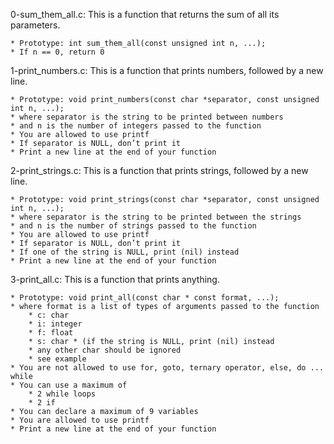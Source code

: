 0-sum_them_all.c: This is a function that returns the sum of all its parameters.

	* Prototype: int sum_them_all(const unsigned int n, ...);
	* If n == 0, return 0

1-print_numbers.c: This is a function that prints numbers, followed by a new line.

	* Prototype: void print_numbers(const char *separator, const unsigned int n, ...);
	* where separator is the string to be printed between numbers
	* and n is the number of integers passed to the function
	* You are allowed to use printf
	* If separator is NULL, don’t print it
	* Print a new line at the end of your function

2-print_strings.c: This is a function that prints strings, followed by a new line.

	* Prototype: void print_strings(const char *separator, const unsigned int n, ...);
	* where separator is the string to be printed between the strings
	* and n is the number of strings passed to the function
	* You are allowed to use printf
	* If separator is NULL, don’t print it
	* If one of the string is NULL, print (nil) instead
	* Print a new line at the end of your function

3-print_all.c: This is a function that prints anything.

	* Prototype: void print_all(const char * const format, ...);
	* where format is a list of types of arguments passed to the function
		* c: char
		* i: integer
		* f: float
		* s: char * (if the string is NULL, print (nil) instead
		* any other char should be ignored
		* see example
	* You are not allowed to use for, goto, ternary operator, else, do ... while
	* You can use a maximum of
		* 2 while loops
		* 2 if
	* You can declare a maximum of 9 variables
	* You are allowed to use printf
	* Print a new line at the end of your function
